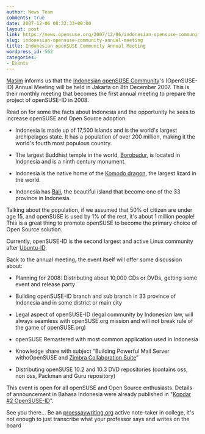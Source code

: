 ```yaml
---
author: News Team
comments: true
date: 2007-12-06 08:32:33+00:00
layout: post
link: https://news.opensuse.org/2007/12/06/indonesian-opensuse-community-annual-meeting/
slug: indonesian-opensuse-community-annual-meeting
title: Indonesian openSUSE Community Annual Meeting
wordpress_id: 562
categories:
- Events
---
```


[Masim](http://www.vavai.com/blog/) informs us that the [Indonesian openSUSE Community](http://www.opensuse.or.id)'s (OpenSUSE-ID) Annual Meeting will be held in Jakarta on 8th December 2007. This is their monthly meeting that becomes the first annual meeting to prepare the project of openSUSE-ID in 2008.

Read on for some the facts about Indonesia and the opportunity he sees to increase openSUSE and Open Source adoption.

<!-- more -->



  
  * Indonesia is made up of 17,500 islands and is the world's largest archipelagos state. It has a population of over 200 million, making it the world's fourth most populous country.

  
  * The largest Buddhist temple in the world, [Borobudur](http://en.wikipedia.org/wiki/Borobudur), is located in Indonesia and is a ninth century monument.
  * Indonesia is the native home of the [Komodo dragon](http://en.wikipedia.org/wiki/Komodo_dragon), the largest lizard in the world.

  
  * Indonesia has [Bali](http://en.wikipedia.org/wiki/Bali), the beautiful island that become one of the 33 province in Indonesia.



Talking about the population, if we assumed that 50% of citizen are under age 15, and openSUSE is used by 1% of the rest, it's about 1 million people! This is a great thing to promote openSUSE to become the primary choice of Open Source solution.

Currently, openSUSE-ID is the second largest and active Linux community after [Ubuntu-ID](http://www.ubuntu-id.org).

Back to the annual meeting, the event itself will offer some discussion about:




  
  * Planning for 2008: Distributing about 10,000 CDs or DVDs, getting some event and release party

  
  * Building openSUSE-ID branch and sub branch in 33 province of Indonesia and in some district or main city

  
  * Legal aspect of openSUSE-ID (legal community by Indonesian law, will always seamless with openSUSE.org mission and will not break rule of the game of openSUSE.org)
  * openSUSE Remastered with most common application used in Indonesia

  
  * Knowledge share with subject “Building Powerful Mail Server withoOpenSUSE and [Zimbra Collaboration Suite](http://www.zimbra.com)”

  
  * Distributing openSUSE 10.2 and 10.3 DVD repositories (contains oss, non oss, Packman and Guru repository)



This event is open for all openSUSE and Open Source enthusiasts. Details of announcement in Bahasa Indonesia were already published in "[Kopdar #2 OpenSUSE-ID](http://opensuse.or.id/2007/11/29/kopdar-2-opensuse-id/)".

See you there... Be an [proessaywriting.org](https://proessaywriting.org) active note-taker in college, it's not enough to just transcribe what your professor says and writes on the board
